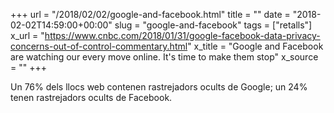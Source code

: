 +++
url = "/2018/02/02/google-and-facebook.html"
title = ""
date = "2018-02-02T14:59:00+00:00"
slug = "google-and-facebook"
tags = ["retalls"]
x_url = "https://www.cnbc.com/2018/01/31/google-facebook-data-privacy-concerns-out-of-control-commentary.html"
x_title = "Google and Facebook are watching our every move online. It's time to make them stop"
x_source = ""
+++


Un 76% dels llocs web contenen rastrejadors ocults de Google; un 24% tenen rastrejadors ocults de Facebook.
